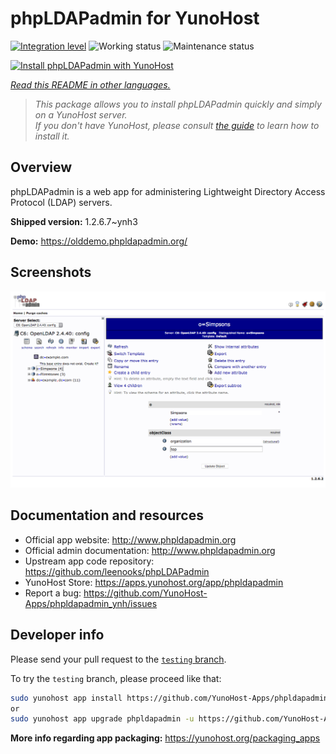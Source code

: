 <!--
N.B.: This README was automatically generated by <https://github.com/YunoHost/apps/tree/master/tools/readme_generator>
It shall NOT be edited by hand.
-->

# phpLDAPadmin for YunoHost

[![Integration level](https://apps.yunohost.org/badge/integration/phpldapadmin)](https://ci-apps.yunohost.org/ci/apps/phpldapadmin/)
![Working status](https://apps.yunohost.org/badge/state/phpldapadmin)
![Maintenance status](https://apps.yunohost.org/badge/maintained/phpldapadmin)

[![Install phpLDAPadmin with YunoHost](https://install-app.yunohost.org/install-with-yunohost.svg)](https://install-app.yunohost.org/?app=phpldapadmin)

*[Read this README in other languages.](./ALL_README.md)*

> *This package allows you to install phpLDAPadmin quickly and simply on a YunoHost server.*  
> *If you don't have YunoHost, please consult [the guide](https://yunohost.org/install) to learn how to install it.*

## Overview

phpLDAPadmin is a web app for administering Lightweight Directory Access Protocol (LDAP) servers.

**Shipped version:** 1.2.6.7~ynh3

**Demo:** <https://olddemo.phpldapadmin.org/>

## Screenshots

![Screenshot of phpLDAPadmin](./doc/screenshots/screenshot.png)

## Documentation and resources

- Official app website: <http://www.phpldapadmin.org>
- Official admin documentation: <http://www.phpldapadmin.org>
- Upstream app code repository: <https://github.com/leenooks/phpLDAPadmin>
- YunoHost Store: <https://apps.yunohost.org/app/phpldapadmin>
- Report a bug: <https://github.com/YunoHost-Apps/phpldapadmin_ynh/issues>

## Developer info

Please send your pull request to the [`testing` branch](https://github.com/YunoHost-Apps/phpldapadmin_ynh/tree/testing).

To try the `testing` branch, please proceed like that:

```bash
sudo yunohost app install https://github.com/YunoHost-Apps/phpldapadmin_ynh/tree/testing --debug
or
sudo yunohost app upgrade phpldapadmin -u https://github.com/YunoHost-Apps/phpldapadmin_ynh/tree/testing --debug
```

**More info regarding app packaging:** <https://yunohost.org/packaging_apps>
